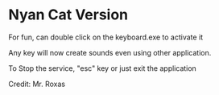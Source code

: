 # Nyan Cat Version

For fun, can double click on the keyboard.exe to activate it

Any key will now create sounds even using other application.

To Stop the service, 
"esc" key or just exit the application

Credit: Mr. Roxas
